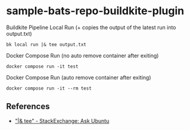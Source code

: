 # sample-bats-repo-buildkite-plugin

Buildkite Pipeline Local Run (+ copies the output of the latest run into output.txt)
```
bk local run |& tee output.txt
```

Docker Compose Run (no auto remove container after exiting)
```
docker compose run -it test
```

Docker Compose Run (auto remove container after exiting)
```
docker compose run -it --rm test
```

## References
- ["|& tee" - StackExchange: Ask Ubuntu](https://askubuntu.com/a/731237)